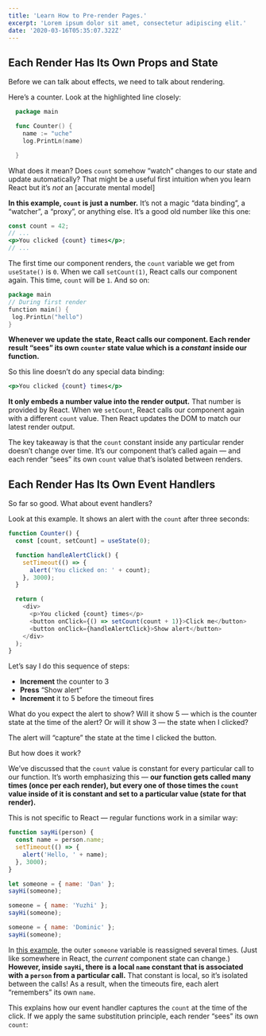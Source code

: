 ```yaml
---
title: 'Learn How to Pre-render Pages.'
excerpt: 'Lorem ipsum dolor sit amet, consectetur adipiscing elit.'
date: '2020-03-16T05:35:07.322Z'
---
```


## Each Render Has Its Own Props and State

Before we can talk about effects, we need to talk about rendering.

Here’s a counter. Look at the highlighted line closely:

```go
  package main

  func Counter() {
    name := "uche"
    log.PrintLn(name)

  }
```

What does it mean? Does `count` somehow “watch” changes to our state and update automatically? That might be a useful first intuition when you learn React but it’s _not_ an [accurate mental model]

**In this example, `count` is just a number.** It’s not a magic “data binding”, a “watcher”, a “proxy”, or anything else. It’s a good old number like this one:

```jsx
const count = 42;
// ...
<p>You clicked {count} times</p>;
// ...
```

The first time our component renders, the `count` variable we get from `useState()` is `0`. When we call `setCount(1)`, React calls our component again. This time, `count` will be `1`. And so on:

```go
package main
// During first render
function main() {
 log.PrintLn("hello")
}

```

**Whenever we update the state, React calls our component. Each render result “sees” its own `counter` state value which is a _constant_ inside our function.**

So this line doesn’t do any special data binding:

```jsx
<p>You clicked {count} times</p>
```

**It only embeds a number value into the render output.** That number is provided by React. When we `setCount`, React calls our component again with a different `count` value. Then React updates the DOM to match our latest render output.

The key takeaway is that the `count` constant inside any particular render doesn’t change over time. It’s our component that’s called again — and each render “sees” its own `count` value that’s isolated between renders.

## Each Render Has Its Own Event Handlers

So far so good. What about event handlers?

Look at this example. It shows an alert with the `count` after three seconds:

```javascript
function Counter() {
  const [count, setCount] = useState(0);

  function handleAlertClick() {
    setTimeout(() => {
      alert('You clicked on: ' + count);
    }, 3000);
  }

  return (
    <div>
      <p>You clicked {count} times</p>
      <button onClick={() => setCount(count + 1)}>Click me</button>
      <button onClick={handleAlertClick}>Show alert</button>
    </div>
  );
}
```

Let’s say I do this sequence of steps:

- **Increment** the counter to 3
- **Press** “Show alert”
- **Increment** it to 5 before the timeout fires

What do you expect the alert to show? Will it show 5 — which is the counter state at the time of the alert? Or will it show 3 — the state when I clicked?

The alert will “capture” the state at the time I clicked the button.

But how does it work?

We’ve discussed that the `count` value is constant for every particular call to our function. It’s worth emphasizing this — **our function gets called many times (once per each render), but every one of those times the `count` value inside of it is constant and set to a particular value (state for that render).**

This is not specific to React — regular functions work in a similar way:

```javascript
function sayHi(person) {
  const name = person.name;
  setTimeout(() => {
    alert('Hello, ' + name);
  }, 3000);
}

let someone = { name: 'Dan' };
sayHi(someone);

someone = { name: 'Yuzhi' };
sayHi(someone);

someone = { name: 'Dominic' };
sayHi(someone);
```

In [this example](https://codesandbox.io/s/mm6ww11lk8), the outer `someone` variable is reassigned several times. (Just like somewhere in React, the _current_ component state can change.) **However, inside `sayHi`, there is a local `name` constant that is associated with a `person` from a particular call.** That constant is local, so it’s isolated between the calls! As a result, when the timeouts fire, each alert “remembers” its own `name`.

This explains how our event handler captures the `count` at the time of the click. If we apply the same substitution principle, each render “sees” its own `count`:
